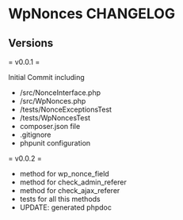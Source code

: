 # WpNonces CHANGELOG

## Versions

= v0.0.1 =

Initial Commit including
+ /src/NonceInterface.php
+ /src/WpNonces.php
+ /tests/NonceExceptionsTest
+ /tests/WpNoncesTest
+ composer.json file
+ .gitignore
+ phpunit configuration

= v0.0.2 =

- method for wp_nonce_field
- method for check_admin_referer
- method for check_ajax_referer
- tests for all this methods
- UPDATE: generated phpdoc 
